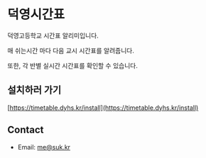 # 덕영시간표

덕영고등학교 시간표 알리미입니다.

매 쉬는시간 마다 다음 교시 시간표를 알려줍니다.

또한, 각 반별 실시간 시간표를 확인할 수 있습니다.

## 설치하러 가기

[https://timetable.dyhs.kr/install](https://timetable.dyhs.kr/install)

## Contact

-   Email: [me@suk.kr](mailto:me@suk.kr)
